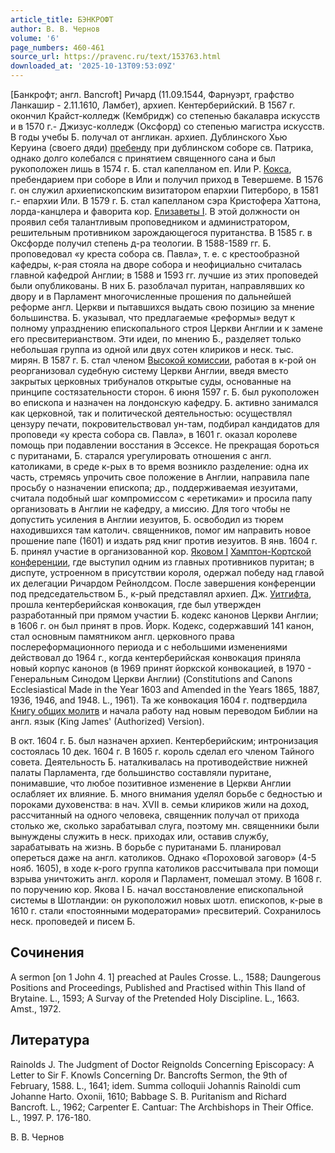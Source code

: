 ```yaml
---
article_title: БЭНКРОФТ
author: В. В. Чернов
volume: '6'
page_numbers: 460-461
source_url: https://pravenc.ru/text/153763.html
downloaded_at: '2025-10-13T09:53:09Z'
---
```


[Банкрофт; англ. Bancroft] Ричард (11.09.1544, Фарнуэрт, графство Ланкашир - 2.11.1610, Ламбет), архиеп. Кентерберийский. В 1567 г. окончил Крайст-колледж (Кембридж) со степенью бакалавра искусств и в 1570 г.- Джизус-колледж (Оксфорд) со степенью магистра искусств. В годы учебы Б. получал от англикан. архиеп. Дублинского Хью Керуина (своего дяди) [пребенду](https://pravenc.ru/text/пребенду.html) при дублинском соборе св. Патрика, однако долго колебался с принятием священного сана и был рукоположен лишь в 1574 г. Б. стал капелланом еп. Или Р. [Кокса](https://pravenc.ru/text/Кокса.html), пребендарием при соборе в Или и получил приход в Тевершеме. В 1576 г. он служил архиепископским визитатором епархии Питерборо, в 1581 г.- епархии Или. В 1579 г. Б. стал капелланом сэра Кристофера Хаттона, лорда-канцлера и фаворита кор. [Елизаветы I](<https://pravenc.ru/text/Елизаветы I.html>). В этой должности он проявил себя талантливым проповедником и администратором, решительным противником зарождающегося пуританства. В 1585 г. в Оксфорде получил степень д-ра теологии. В 1588-1589 гг. Б. проповедовал «у креста собора св. Павла», т. е. с крестообразной кафедры, к-рая стояла на дворе собора и неофициально считалась главной кафедрой Англии; в 1588 и 1593 гг. лучшие из этих проповедей были опубликованы. В них Б. разоблачал пуритан, направлявших ко двору и в Парламент многочисленные прошения по дальнейшей реформе англ. Церкви и пытавшихся выдать свою позицию за мнение большинства. Б. указывал, что предлагаемые «реформы» ведут к полному упразднению епископального строя Церкви Англии и к замене его пресвитерианством. Эти идеи, по мнению Б., разделяет только небольшая группа из одной или двух сотен клириков и неск. тыс. мирян. В 1587 г. Б. стал членом [Высокой комиссии](<https://pravenc.ru/text/Высокой комиссии.html>), работая в к-рой он реорганизовал судебную систему Церкви Англии, введя вместо закрытых церковных трибуналов открытые суды, основанные на принципе состязательности сторон. 6 июня 1597 г. Б. был рукоположен во епископа и назначен на лондонскую кафедру. Б. активно занимался как церковной, так и политической деятельностью: осуществлял цензуру печати, покровительствовал ун-там, подбирал кандидатов для проповеди «у креста собора св. Павла», в 1601 г. оказал королеве помощь при подавлении восстания в Эссексе. Не прекращая бороться с пуританами, Б. старался урегулировать отношения с англ. католиками, в среде к-рых в то время возникло разделение: одна их часть, стремясь упрочить свое положение в Англии, направила папе просьбу о назначении епископа; др., поддерживаемая иезуитами, считала подобный шаг компромиссом с «еретиками» и просила папу организовать в Англии не кафедру, а миссию. Для того чтобы не допустить усиления в Англии иезуитов, Б. освободил из тюрем находившихся там католич. священников, помог им направить новое прошение папе (1601) и издать ряд книг против иезуитов. В янв. 1604 г. Б. принял участие в организованной кор. [Яковом I](<https://pravenc.ru/text/Яковом I.html>) [Хамптон-Кортской конференции](<https://pravenc.ru/text/Хамптон-Кортской конференции.html>), где выступил одним из главных противников пуритан; в диспуте, устроенном в присутствии короля, одержал победу над главой их делегации Ричардом Рейнолдсом. После завершения конференции под председательством Б., к-рый представлял архиеп. Дж. [Уитгифта](https://pravenc.ru/text/Уитгифта.html), прошла кентерберийская конвокация, где был утвержден разработанный при прямом участии Б. кодекс канонов Церкви Англии; в 1606 г. он был принят в пров. Йорк. Кодекс, содержавший 141 канон, стал основным памятником англ. церковного права послереформационного периода и с небольшими изменениями действовал до 1964 г., когда кентерберийская конвокация приняла новый корпус канонов (в 1969 принят йоркской конвокацией, в 1970 - Генеральным Синодом Церкви Англии) (Constitutions and Canons Ecclesiastical Made in the Year 1603 and Amended in the Years 1865, 1887, 1936, 1946, and 1948. L., 1961). Та же конвокация 1604 г. подтвердила [Книгу общих молитв](<https://pravenc.ru/text/Книгу общих молитв.html>) и начала работу над новым переводом Библии на англ. язык (King James' (Authorized) Version).

В окт. 1604 г. Б. был назначен архиеп. Кентерберийским; интронизация состоялась 10 дек. 1604 г. В 1605 г. король сделал его членом Тайного совета. Деятельность Б. наталкивалась на противодействие нижней палаты Парламента, где большинство составляли пуритане, понимавшие, что любое позитивное изменение в Церкви Англии ослабляет их влияние. Б. много внимания уделял борьбе с бедностью и пороками духовенства: в нач. XVII в. семьи клириков жили на доход, рассчитанный на одного человека, священник получал от прихода столько же, сколько зарабатывал слуга, поэтому мн. священники были вынуждены служить в неск. приходах или, оставив службу, зарабатывать на жизнь. В борьбе с пуританами Б. планировал опереться даже на англ. католиков. Однако «Пороховой заговор» (4-5 нояб. 1605), в ходе к-рого группа католиков рассчитывала при помощи взрыва уничтожить англ. короля и Парламент, помешал этому. В 1608 г. по поручению кор. Якова I Б. начал восстановление епископальной системы в Шотландии: он рукоположил новых шотл. епископов, к-рые в 1610 г. стали «постоянными модераторами» пресвитерий. Сохранилось неск. проповедей и писем Б.

## Сочинения

A sermon [on 1 John 4. 1] preached at Paules Crosse. L., 1588; Daungerous Positions and Proceedings, Published and Practised within This Iland of Brytaine. L., 1593; A Survay of the Pretended Holy Discipline. L., 1663. Amst., 1972.

## Литература

Rainolds J. The Judgment of Doctor Reignolds Concerning Episcopacy: A Letter to Sir F. Knowls Concerning Dr. Bancrofts Sermon, the 9th of February, 1588. L., 1641; idem. Summa colloquii Johannis Rainoldi cum Johanne Harto. Oxonii, 1610; Babbage S. B. Puritanism and Richard Bancroft. L., 1962; Carpenter E. Cantuar: The Archbishops in Their Office. L., 1997. P. 176-180.

В. В. Чернов
